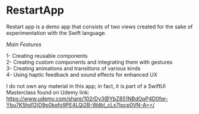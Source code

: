 # RestartApp

Restart app is a demo app that consists of two views created for the sake of experimentation with the Swift language.

*Main Features*

1- Creating reusable components <br>
2- Creating custom components and integrating them with gestures <br>
3- Creating animations and transitions of various kinds <br>
4- Using haptic feedback and sound effects for enhanced UX <br>

I do not own any material in this app; in fact, it is part of a SwiftUI Masterclass found on Udemy
link: https://www.udemy.com/share/102rDy3@YbZ851NBdOpP4D0fqr-Ybu7K5hd12jD9p0kqfo9PE4LQi2B-WdbI_cLx7lpcp0VN-A==/
